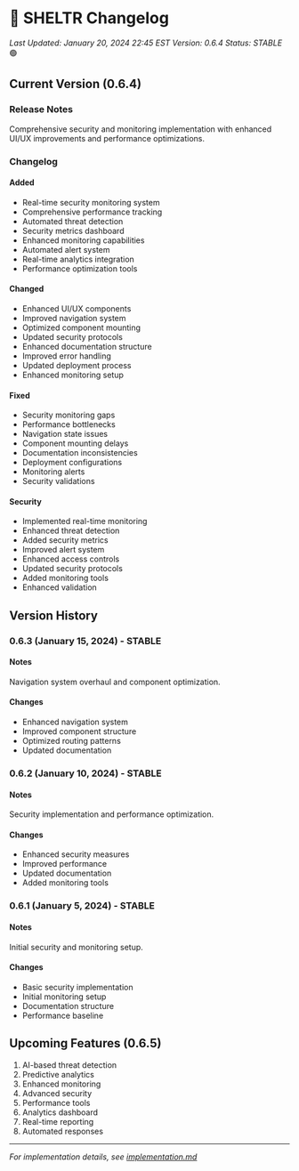 # 📝 SHELTR Changelog
*Last Updated: January 20, 2024 22:45 EST*
*Version: 0.6.4*
*Status: STABLE* 🟢

## Current Version (0.6.4)

### Release Notes
Comprehensive security and monitoring implementation with enhanced UI/UX improvements and performance optimizations.

### Changelog
#### Added
- Real-time security monitoring system
- Comprehensive performance tracking
- Automated threat detection
- Security metrics dashboard
- Enhanced monitoring capabilities
- Automated alert system
- Real-time analytics integration
- Performance optimization tools

#### Changed
- Enhanced UI/UX components
- Improved navigation system
- Optimized component mounting
- Updated security protocols
- Enhanced documentation structure
- Improved error handling
- Updated deployment process
- Enhanced monitoring setup

#### Fixed
- Security monitoring gaps
- Performance bottlenecks
- Navigation state issues
- Component mounting delays
- Documentation inconsistencies
- Deployment configurations
- Monitoring alerts
- Security validations

#### Security
- Implemented real-time monitoring
- Enhanced threat detection
- Added security metrics
- Improved alert system
- Enhanced access controls
- Updated security protocols
- Added monitoring tools
- Enhanced validation

## Version History

### 0.6.3 (January 15, 2024) - STABLE
#### Notes
Navigation system overhaul and component optimization.

#### Changes
- Enhanced navigation system
- Improved component structure
- Optimized routing patterns
- Updated documentation

### 0.6.2 (January 10, 2024) - STABLE
#### Notes
Security implementation and performance optimization.

#### Changes
- Enhanced security measures
- Improved performance
- Updated documentation
- Added monitoring tools

### 0.6.1 (January 5, 2024) - STABLE
#### Notes
Initial security and monitoring setup.

#### Changes
- Basic security implementation
- Initial monitoring setup
- Documentation structure
- Performance baseline

## Upcoming Features (0.6.5)
1. AI-based threat detection
2. Predictive analytics
3. Enhanced monitoring
4. Advanced security
5. Performance tools
6. Analytics dashboard
7. Real-time reporting
8. Automated responses

---
*For implementation details, see [implementation.md](./implementation.md)*